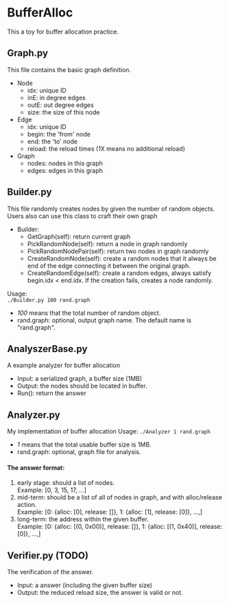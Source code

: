 # BufferAlloc

This a toy for buffer allocation practice.


## Graph.py
This file contains the basic graph definition.
  - Node
    - idx: unique ID
    - inE: in degree edges
    - outE: out degree edges
    - size: the size of this node
  - Edge
    - idx: unique ID
    - begin: the 'from' node
    - end: the 'to' node
    - reload: the reload times (1X means no additional reload)
  - Graph
    - nodes: nodes in this graph
    - edges: edges in this graph
    
## Builder.py
This file randomly creates nodes by given the number of random objects.
Users also can use this class to craft their own graph
- Builder:
  - GetGraph(self): return current graph
  - PickRandomNode(self): return a node in graph randomly
  - PickRandomNodePair(self):	return two nodes in graph randomly
  - CreateRandomNode(self): create a random nodes that it always be end of the edge connecting it between the original graph. 
  - CreateRandomEdge(self): create a random edges, always satisfy begin.idx < end.idx. If the creation fails, creates a node randomly.

Usage:   
  `./Builder.py 100 rand.graph`
  - *100* means that the total number of random object.
  - rand.graph: optional, output graph name. The default name is "rand.graph".
  
## AnalyszerBase.py
A example analyzer for buffer allocation
- Input: a serialized graph, a buffer size (1MB)
- Output: the nodes should be located in buffer.
- Run(): return the answer

## Analyzer.py
My implementation of buffer allocation
Usage:
  `./Analyzer 1 rand.graph`   
  - *1* means that the total usable buffer size is 1MB.  
  - rand.graph: optional, graph file for analysis. 

#### The answer format:
1. early stage: should a list of nodes.   
Example: [0, 3, 15, 17, ...]
2. mid-term: should be a list of all of nodes in graph, and with alloc/release action.   
  Example: [0: {alloc: [0], release: []}, 1: {alloc: [1], release: [0]}, ...,]
3. long-term: the address within the given buffer.  
  Example: [0: {alloc: [(0, 0x00)], release: []}, 1: {alloc: [(1, 0x40)], release: [0]}, ...,]

## Verifier.py (TODO)
The verification of the answer.
- Input: a answer (including the given buffer size)
- Output: the reduced reload size, the answer is valid or not.



